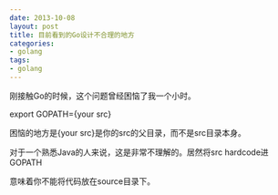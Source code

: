 ```yaml
---
date: 2013-10-08
layout: post
title: 目前看到的Go设计不合理的地方
categories:
- golang
tags:
- golang
---
```


刚接触Go的时候，这个问题曾经困恼了我一个小时。

export GOPATH={your src}

困恼的地方是{your src}是你的src的父目录，而不是src目录本身。

对于一个熟悉Java的人来说，这是非常不理解的。居然将src hardcode进GOPATH

意味着你不能将代码放在source目录下。




